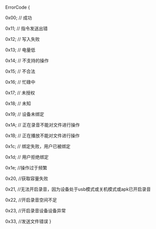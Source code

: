 ErrorCode {

  0x00;     // 成功

  0x11;     // 指令发送出错
  
  0x12;     // 写入失败
  
  0x13;     // 电量低
  
  0x14;     // 不支持的操作
  
  0x15;     // 不合法
  
  0x16;     // 忙碌中
  
  0x17;     // 未授权
  
  0x18;     // 未知
  
  0x19;     // 设备未绑定
  
  0x1A;     // 正在录音不能对文件进行操作
  
  0x1B;     // 正在播放不能对文件进行操作
 
  0x1c;     // 绑定失败，用户已被绑定
  
  0x1d;     // 用户拒绝绑定
  
  0x1e;     //操作过于频繁
  
  0x20,     //获取容量失败
  
  0x21,     //无法开启录音，因为设备处于usb模式或关机模式或apk已开启录音
  
  0x22,     //开启录音空间不足
  
  0x23,     //开启录音设备设备异常
  
  0x33,     //发送文件错误
  }


